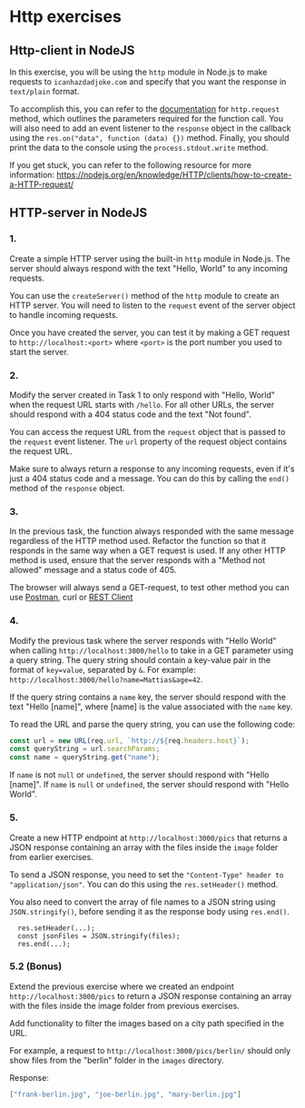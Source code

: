 # Http exercises

## Http-client in NodeJS

In this exercise, you will be using the `http` module in Node.js to make requests to `icanhazdadjoke.com` and specify that you want the response in `text/plain` format.

To accomplish this, you can refer to the [documentation](https://nodejs.org/dist/latest-v18.x/docs/api/http.html#http_http_request_options_callback) for `http.request` method, which outlines the parameters required for the function call. You will also need to add an event listener to the `response` object in the callback using the `res.on("data", function (data) {})` method. Finally, you should print the data to the console using the `process.stdout.write` method.

If you get stuck, you can refer to the following resource for more information: https://nodejs.org/en/knowledge/HTTP/clients/how-to-create-a-HTTP-request/

## HTTP-server in NodeJS

### 1.

Create a simple HTTP server using the built-in `http` module in Node.js. The server should always respond with the text "Hello, World" to any incoming requests.

You can use the `createServer()` method of the `http` module to create an HTTP server. You will need to listen to the `request` event of the server object to handle incoming requests.

Once you have created the server, you can test it by making a GET request to `http://localhost:<port>` where `<port>` is the port number you used to start the server.

### 2.

Modify the server created in Task 1 to only respond with "Hello, World" when the request URL starts with `/hello`. For all other URLs, the server should respond with a 404 status code and the text "Not found".

You can access the request URL from the `request` object that is passed to the `request` event listener. The `url` property of the request object contains the request URL.

Make sure to always return a response to any incoming requests, even if it's just a 404 status code and a message. You can do this by calling the `end()` method of the `response` object.

### 3.

In the previous task, the function always responded with the same message regardless of the HTTP method used. Refactor the function so that it responds in the same way when a GET request is used. If any other HTTP method is used, ensure that the server responds with a "Method not allowed" message and a status code of 405.

The browser will always send a GET-request, to test other method you can use [Postman](https://www.postman.com/downloads/), curl or [REST Client](https://marketplace.visualstudio.com/items?itemName=humao.rest-client)

### 4.

Modify the previous task where the server responds with "Hello World" when calling `http://localhost:3000/hello` to take in a GET parameter using a query string. The query string should contain a key-value pair in the format of `key=value`, separated by `&`. For example: `http://localhost:3000/hello?name=Mattias&age=42`.

If the query string contains a `name` key, the server should respond with the text "Hello [name]", where [name] is the value associated with the `name` key.

To read the URL and parse the query string, you can use the following code:

```javascript
const url = new URL(req.url, `http://${req.headers.host}`);
const queryString = url.searchParams;
const name = queryString.get("name");
```

If `name` is not `null` or `undefined`, the server should respond with "Hello [name]". If `name` is `null` or `undefined`, the server should respond with "Hello World".

### 5.

Create a new HTTP endpoint at `http://localhost:3000/pics` that returns a JSON response containing an array with the files inside the `image` folder from earlier exercises.

To send a JSON response, you need to set the `"Content-Type" header to "application/json"`. You can do this using the `res.setHeader()` method.

You also need to convert the array of file names to a JSON string using `JSON.stringify()`, before sending it as the response body using `res.end()`.

```
  res.setHeader(...);
  const jsonFiles = JSON.stringify(files);
  res.end(...);
```

### 5.2 (Bonus)

Extend the previous exercise where we created an endpoint `http://localhost:3000/pics` to return a JSON response containing an array with the files inside the image folder from previous exercises.

Add functionality to filter the images based on a city path specified in the URL.

For example, a request to `http://localhost:3000/pics/berlin/` should only show files from the "berlin" folder in the `images` directory.

Response:

```json
["frank-berlin.jpg", "joe-berlin.jpg", "mary-berlin.jpg"]
```
